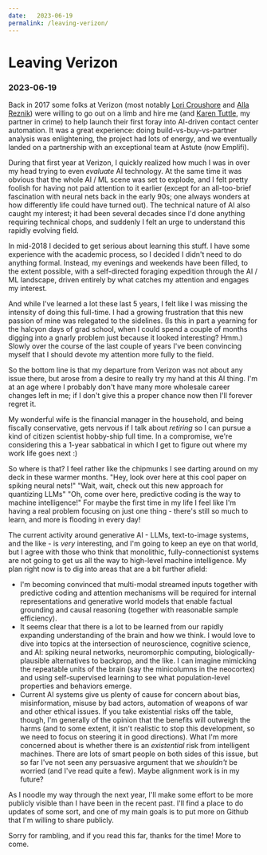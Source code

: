 ```yaml
---
date:   2023-06-19
permalink: /leaving-verizon/
---
```


# Leaving Verizon
### 2023-06-19

Back in 2017 some folks at Verizon (most notably [Lori Croushore](https://www.linkedin.com/in/lori-croushore/) and [Alla Reznik](https://www.linkedin.com/in/allareznik/)) were willing to go out on a limb and hire me (and [Karen Tuttle](https://www.linkedin.com/in/karentuttle/), my partner in crime) to help launch their first foray into AI-driven contact center automation. It was a great experience: doing build-vs-buy-vs-partner analysis was enlightening, the project had lots of energy, and we eventually landed on a partnership with an exceptional team at Astute (now Emplifi).

During that first year at Verizon, I quickly realized how much I was in over my head trying to even *evaluate* AI technology. At the same time it was obvious that the whole AI / ML scene was set to explode, and I felt pretty foolish for having not paid attention to it earlier (except for an all-too-brief fascination with neural nets back in the early 90s; one always wonders at how differently life could have turned out). The technical nature of AI also caught my interest; it had been several decades since I'd done anything requiring technical chops, and suddenly I felt an urge to understand this rapidly evolving field.

In mid-2018 I decided to get serious about learning this stuff. I have some experience with the academic process, so I decided I didn't need to do anything formal. Instead, my evenings and weekends have been filled, to the extent possible, with a self-directed foraging expedition through the AI / ML landscape, driven entirely by what catches my attention and engages my interest.

And while I've learned a lot these last 5 years, I felt like I was missing the intensity of doing this full-time. I had a growing frustration that this new passion of mine was relegated to the sidelines. (Is this in part a yearning for the halcyon days of grad school, when I could spend a couple of months digging into a gnarly problem just because it looked interesting? Hmm.) Slowly over the course of the last couple of years I've been convincing myself that I should devote my attention more fully to the field.

So the bottom line is that my departure from Verizon was not about any issue there, but arose from a desire to really try my hand at this AI thing. I'm at an age where I probably don't have many more wholesale career changes left in me; if I don't give this a proper chance now then I'll forever regret it.

My wonderful wife is the financial manager in the household, and being fiscally conservative, gets nervous if I talk about *retiring* so I can pursue a kind of citizen scientist hobby-ship full time. In a compromise, we're considering this a 1-year sabbatical in which I get to figure out where my work life goes next  :)

So where is that? I feel rather like the chipmunks I see darting around on my deck in these warmer months. "Hey, look over here at this cool paper on spiking neural nets!" "Wait, wait, check out this new approach for quantizing LLMs" "Oh, come over here, predictive coding is the way to machine intelligence!" For maybe the first time in my life I feel like I'm having a real problem focusing on just one thing - there's still so much to learn, and more is flooding in every day!

The current activity around generative AI - LLMs, text-to-image systems, and the like - is *very* interesting, and I'm going to keep an eye on that world, but I agree with those who think that monolithic, fully-connectionist systems are not going to get us all the way to high-level machine intelligence. My plan right now is to dig into areas that are a bit further afield:
- I'm becoming convinced that multi-modal streamed inputs together with predictive coding and attention mechanisms will be required for internal representations and generative world models that enable factual grounding and causal reasoning (together with reasonable sample efficiency).
- It seems clear that there is a lot to be learned from our rapidly expanding understanding of the brain and how we think. I would love to dive into topics at the intersection of neuroscience, cognitive science, and AI: spiking neural networks, neuromorphic computing, biologically-plausible alternatives to backprop, and the like. I can imagine mimicking the repeatable units of the brain (say the minicolumns in the neocortex) and using self-supervised learning to see what population-level properties and behaviors emerge.
- Current AI systems give us plenty of cause for concern about bias, misinformation, misuse by bad actors, automation of weapons of war and other ethical issues. If you take existential risks off the table, though, I'm generally of the opinion that the benefits will outweigh the harms (and to some extent, it isn't realistic to stop this development, so we need to focus on steering it in good directions). What I'm more concerned about is whether there is an *existential* risk from intelligent machines. There are lots of smart people on both sides of this issue, but so far I've not seen any persuasive argument that we *shouldn't* be worried (and I've read quite a few). Maybe alignment work is in my future?

As I noodle my way through the next year, I'll make some effort to be more publicly visible than I have been in the recent past. I'll find a place to do updates of some sort, and one of my main goals is to put more on Github that I'm willing to share publicly.

Sorry for rambling, and if you read this far, thanks for the time! More to come.
